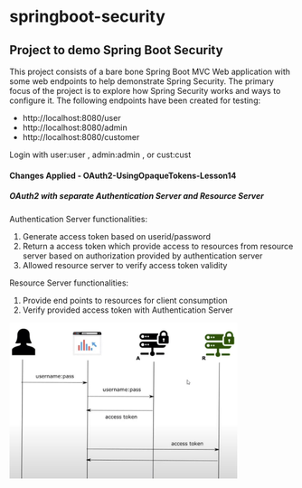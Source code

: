 # springboot-security

## Project to demo Spring Boot Security
This project consists of a bare bone Spring Boot MVC Web application with some web endpoints to help demonstrate Spring Security. The primary focus of the project is to explore how Spring Security works and ways to configure it. The following endpoints have been created for testing:
- http://localhost:8080/user
- http://localhost:8080/admin
- http://localhost:8080/customer

Login with user:user , admin:admin , or cust:cust

#### Changes Applied - OAuth2-UsingOpaqueTokens-Lesson14
##### OAuth2 with separate Authentication Server and Resource Server

Authentication Server functionalities:
1. Generate access token based on userid/password
2. Return a access token which provide access to resources from resource server based on authorization provided by authentication server
3. Allowed resource server to verify access token validity

Resource Server functionalities:
1. Provide end points to resources for client consumption
2. Verify provided access token with Authentication Server
<p><img src="src/main/resources/password.jpg" width="80%"/>







